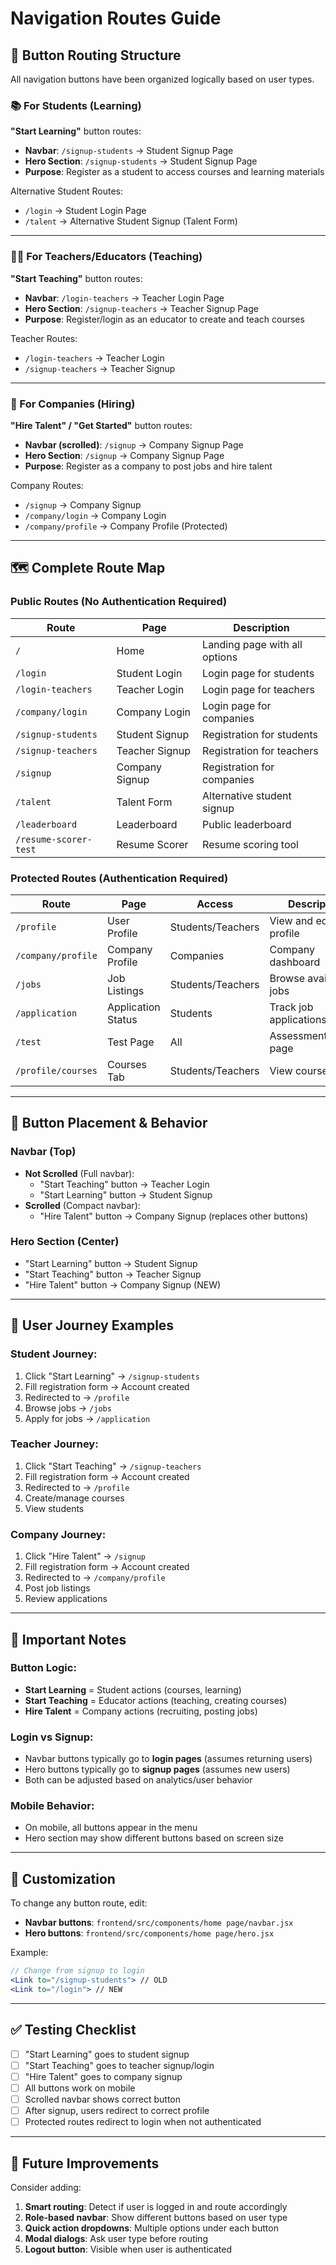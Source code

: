 # Navigation Routes Guide

## 🎯 Button Routing Structure

All navigation buttons have been organized logically based on user types.

### 📚 For Students (Learning)

**"Start Learning"** button routes:

- **Navbar**: `/signup-students` → Student Signup Page
- **Hero Section**: `/signup-students` → Student Signup Page
- **Purpose**: Register as a student to access courses and learning materials

Alternative Student Routes:

- `/login` → Student Login Page
- `/talent` → Alternative Student Signup (Talent Form)

---

### 👨‍🏫 For Teachers/Educators (Teaching)

**"Start Teaching"** button routes:

- **Navbar**: `/login-teachers` → Teacher Login Page
- **Hero Section**: `/signup-teachers` → Teacher Signup Page
- **Purpose**: Register/login as an educator to create and teach courses

Teacher Routes:

- `/login-teachers` → Teacher Login
- `/signup-teachers` → Teacher Signup

---

### 🏢 For Companies (Hiring)

**"Hire Talent" / "Get Started"** button routes:

- **Navbar (scrolled)**: `/signup` → Company Signup Page
- **Hero Section**: `/signup` → Company Signup Page
- **Purpose**: Register as a company to post jobs and hire talent

Company Routes:

- `/signup` → Company Signup
- `/company/login` → Company Login
- `/company/profile` → Company Profile (Protected)

---

## 🗺️ Complete Route Map

### Public Routes (No Authentication Required)

| Route                 | Page           | Description                   |
| --------------------- | -------------- | ----------------------------- |
| `/`                   | Home           | Landing page with all options |
| `/login`              | Student Login  | Login page for students       |
| `/login-teachers`     | Teacher Login  | Login page for teachers       |
| `/company/login`      | Company Login  | Login page for companies      |
| `/signup-students`    | Student Signup | Registration for students     |
| `/signup-teachers`    | Teacher Signup | Registration for teachers     |
| `/signup`             | Company Signup | Registration for companies    |
| `/talent`             | Talent Form    | Alternative student signup    |
| `/leaderboard`        | Leaderboard    | Public leaderboard            |
| `/resume-scorer-test` | Resume Scorer  | Resume scoring tool           |

### Protected Routes (Authentication Required)

| Route              | Page               | Access            | Description             |
| ------------------ | ------------------ | ----------------- | ----------------------- |
| `/profile`         | User Profile       | Students/Teachers | View and edit profile   |
| `/company/profile` | Company Profile    | Companies         | Company dashboard       |
| `/jobs`            | Job Listings       | Students/Teachers | Browse available jobs   |
| `/application`     | Application Status | Students          | Track job applications  |
| `/test`            | Test Page          | All               | Assessment/testing page |
| `/profile/courses` | Courses Tab        | Students/Teachers | View courses            |

---

## 🎨 Button Placement & Behavior

### Navbar (Top)

- **Not Scrolled** (Full navbar):
  - "Start Teaching" button → Teacher Login
  - "Start Learning" button → Student Signup
- **Scrolled** (Compact navbar):
  - "Hire Talent" button → Company Signup (replaces other buttons)

### Hero Section (Center)

- "Start Learning" button → Student Signup
- "Start Teaching" button → Teacher Signup
- "Hire Talent" button → Company Signup (NEW)

---

## 🔄 User Journey Examples

### Student Journey:

1. Click "Start Learning" → `/signup-students`
2. Fill registration form → Account created
3. Redirected to → `/profile`
4. Browse jobs → `/jobs`
5. Apply for jobs → `/application`

### Teacher Journey:

1. Click "Start Teaching" → `/signup-teachers`
2. Fill registration form → Account created
3. Redirected to → `/profile`
4. Create/manage courses
5. View students

### Company Journey:

1. Click "Hire Talent" → `/signup`
2. Fill registration form → Account created
3. Redirected to → `/company/profile`
4. Post job listings
5. Review applications

---

## 🚨 Important Notes

### Button Logic:

- **Start Learning** = Student actions (courses, learning)
- **Start Teaching** = Educator actions (teaching, creating courses)
- **Hire Talent** = Company actions (recruiting, posting jobs)

### Login vs Signup:

- Navbar buttons typically go to **login pages** (assumes returning users)
- Hero buttons typically go to **signup pages** (assumes new users)
- Both can be adjusted based on analytics/user behavior

### Mobile Behavior:

- On mobile, all buttons appear in the menu
- Hero section may show different buttons based on screen size

---

## 🔧 Customization

To change any button route, edit:

- **Navbar buttons**: `frontend/src/components/home page/navbar.jsx`
- **Hero buttons**: `frontend/src/components/home page/hero.jsx`

Example:

```jsx
// Change from signup to login
<Link to="/signup-students"> // OLD
<Link to="/login"> // NEW
```

---

## ✅ Testing Checklist

- [ ] "Start Learning" goes to student signup
- [ ] "Start Teaching" goes to teacher signup/login
- [ ] "Hire Talent" goes to company signup
- [ ] All buttons work on mobile
- [ ] Scrolled navbar shows correct button
- [ ] After signup, users redirect to correct profile
- [ ] Protected routes redirect to login when not authenticated

---

## 📝 Future Improvements

Consider adding:

1. **Smart routing**: Detect if user is logged in and route accordingly
2. **Role-based navbar**: Show different buttons based on user type
3. **Quick action dropdowns**: Multiple options under each button
4. **Modal dialogs**: Ask user type before routing
5. **Logout button**: Visible when user is authenticated
